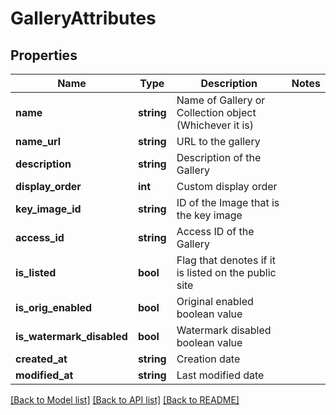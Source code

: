 # GalleryAttributes

## Properties
Name | Type | Description | Notes
------------ | ------------- | ------------- | -------------
**name** | **string** | Name of Gallery or Collection object (Whichever it is) | 
**name_url** | **string** | URL to the gallery | 
**description** | **string** | Description of the Gallery | 
**display_order** | **int** | Custom display order | 
**key_image_id** | **string** | ID of the Image that is the key image | 
**access_id** | **string** | Access ID of the Gallery | 
**is_listed** | **bool** | Flag that denotes if it is listed on the public site | 
**is_orig_enabled** | **bool** | Original enabled boolean value | 
**is_watermark_disabled** | **bool** | Watermark disabled boolean value | 
**created_at** | **string** | Creation date | 
**modified_at** | **string** | Last modified date | 

[[Back to Model list]](../../README.md#documentation-for-models) [[Back to API list]](../../README.md#documentation-for-api-endpoints) [[Back to README]](../../README.md)

